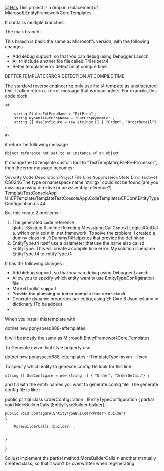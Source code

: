 [![Hits](https://hits.seeyoufarm.com/api/count/incr/badge.svg?url=https%3A%2F%2Fgithub.com%2Fponyspeed888%2FEFTemplate&count_bg=%2379C83D&title_bg=%23555555&icon=&icon_color=%23E7E7E7&title=hits&edge_flat=false)](https://hits.seeyoufarm.com)
This project is a drop in replacement of Microsoft.EntityFrameworkCore.Templates.

It contains multiple branches.


The main branch :

This branch is basic the same as Microsoft's version, with the following changes

* Add debug support, so that you can debug using Debugger.Launch
* All t4 include another file file called T4Helper.t4
* Better template error detection at compile time






BETTER TEMPLATE ERROR DETECTION AT COMPILE TIME

The standard reverse engineering only use the t4 template as unstructured text.  It often return an error message that is meaningless. For example, this code block

    <#

        string StaticExtPropName = "ExtProp" ;
        string DynamicExtPropName = "ExtPropDynamic" ;
        string [] UseConfigure = new stringx [] { "Order", "OrderDetail"} ;

    #>

it return the following message


    Object reference not set to an instance of an object

If change the t4 template custom tool to "TextTemplatingFilePreProcessor", then the error message becomes :

Severity	Code	Description	Project	File	Line	Suppression State
Error (active)	CS0246	The type or namespace name 'stringx' could not be found (are you missing a using directive or an assembly reference?)	TemplateTestConsoleApp	U:\EFTemplate\TemplateTestConsoleApp\CodeTemplates\EFCore\EntityTypeConfiguration.cs	44	

But this create 2 problems :

1. The generated code reference global::System.Runtime.Remoting.Messaging.CallContext.LogicalGetData, which only exist in .net framework.  To solve the problem, I created a dummy class int JYDummyT4Helper.cs that provide the definition
2. EntityType.t4 itself use a parameter that use the name also called EntityType.  This will create a compile time error.  My solution is rename EntityType.t4 to entityType.t4



















It has the following changes :

* Add debug support, so that you can debug using Debugger.Launch
* Allow you to specify which entity want to use EntityTypeConfiguration file
* MVVM toolkit support
* Provide the plumbing to better compile time error check
* Generate dynamic properties per entity, using EF Core 8 Json column or dictionary (To be added)
* 

When you install this template with 

   dotnet new ponyspeed888-eftemplates

It will be mostly the same as Microsoft.EntityFrameworkCore.Templates

To Generate mvvm tool style property use

   dotnet new ponyspeed888-eftemplates --TemplateType mvvm --force




To specify which entity to generate config file look for this line

    string [] UseConfigure = new string [] { "Order", "OrderDetail"} ;

and fill with the entity names you want to generate config file.  The generate config file is like :


public partial class OrderConfiguration : IEntityTypeConfiguration<Order>
{
    partial void MoreBuilderCalls (EntityTypeBuilder<Order> builder);


    public void Configure(EntityTypeBuilder<Order> builder)
    {

        MoreBuilderCalls (builder) ;


    }
}

So just implement the partial method MoreBuilderCalls in another manually created class, so that it won't be overwritten when regenerating





